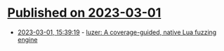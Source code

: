 # [Published on 2023-03-01](index.md)

* [2023-03-01, 15:39:19](https://lobste.rs/s/pc8zx8/luzer_coverage_guided_native_lua_fuzzing) - [luzer: A coverage-guided, native Lua fuzzing engine](https://github.com/ligurio/luzer)
